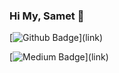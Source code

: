 ### Hi My, Samet 👋

[![Github Badge](https://img.shields.io/badge/-Github-000?style=quare&labelColor=000&logo=Github&logoColor=white&link=[link](https://github.com/asametdogann/))](link) 

[![Medium Badge](https://img.shields.io/badge/-Medium-757575?style=flat-quare&labelColor=757575&logo=Medium&logoColor=white&link=[link](https://github.com/asametdogann/))](link) 

<!--
**asametdogann/asametdogann** is a ✨ _special_ ✨ repository because its `README.md` (this file) appears on your GitHub profile.

Here are some ideas to get you started:

- 🔭 I’m currently working on ...
- 🌱 I’m currently learning ...
- 👯 I’m looking to collaborate on ...
- 🤔 I’m looking for help with ...
- 💬 Ask me about ...
- 📫 How to reach me: ...
- 😄 Pronouns: ...
- ⚡ Fun fact: ...
-->
